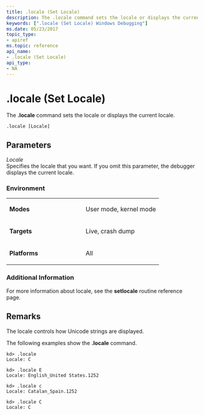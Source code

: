 ```yaml
---
title: .locale (Set Locale)
description: The .locale command sets the locale or displays the current locale.
keywords: [".locale (Set Locale) Windows Debugging"]
ms.date: 05/23/2017
topic_type:
- apiref
ms.topic: reference
api_name:
- .locale (Set Locale)
api_type:
- NA
---
```


# .locale (Set Locale)


The **.locale** command sets the locale or displays the current locale.

```dbgcmd
.locale [Locale] 
```

## <span id="ddk_meta_set_locale_dbg"></span><span id="DDK_META_SET_LOCALE_DBG"></span>Parameters


<span id="_______Locale______"></span><span id="_______locale______"></span><span id="_______LOCALE______"></span> *Locale*   
Specifies the locale that you want. If you omit this parameter, the debugger displays the current locale.

### <span id="Environment"></span><span id="environment"></span><span id="ENVIRONMENT"></span>Environment

<table>
<colgroup>
<col width="50%" />
<col width="50%" />
</colgroup>
<tbody>
<tr class="odd">
<td align="left"><p><strong>Modes</strong></p></td>
<td align="left"><p>User mode, kernel mode</p></td>
</tr>
<tr class="even">
<td align="left"><p><strong>Targets</strong></p></td>
<td align="left"><p>Live, crash dump</p></td>
</tr>
<tr class="odd">
<td align="left"><p><strong>Platforms</strong></p></td>
<td align="left"><p>All</p></td>
</tr>
</tbody>
</table>

 

### <span id="Additional_Information"></span><span id="additional_information"></span><span id="ADDITIONAL_INFORMATION"></span>Additional Information

For more information about locale, see the **setlocale** routine reference page.

## Remarks

The locale controls how Unicode strings are displayed.

The following examples show the **.locale** command.

```dbgcmd
kd> .locale
Locale: C

kd> .locale E
Locale: English_United States.1252

kd> .locale c
Locale: Catalan_Spain.1252

kd> .locale C
Locale: C
```

 

 





